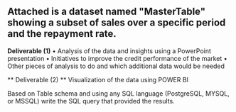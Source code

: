 ## Attached is a dataset named "MasterTable" showing a subset of sales over a specific period and the repayment rate. ##

**Deliverable (1)**
• Analysis of  the data and insights using a PowerPoint presentation
• Initiatives to improve the credit performance of the market
• Other pieces of analysis to do and which additional data would be needed

** Deliverable (2) **
Visualization of the data using POWER BI

Based on Table schema and using any SQL language (PostgreSQL, MYSQL, or MSSQL) write the SQL query that provided the results.
